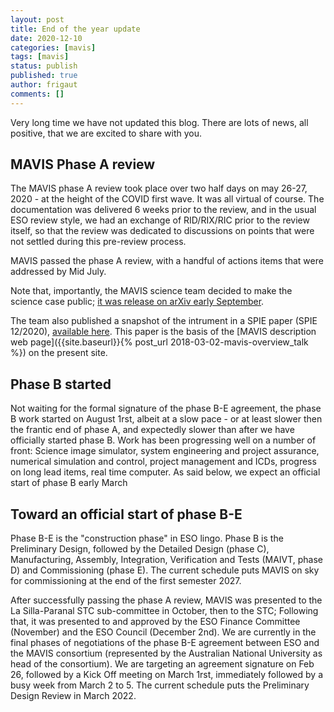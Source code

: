 ```yaml
---
layout: post
title: End of the year update
date: 2020-12-10
categories: [mavis]
tags: [mavis]
status: publish
published: true
author: frigaut
comments: []
---
```



Very long time we have not updated this blog. There are lots of news, all positive, that we are excited to share with you.

## MAVIS Phase A review

The MAVIS phase A review took place over two half days on may 26-27, 2020 - at the height of the COVID first wave. It was all virtual of course. The documentation was delivered 6 weeks prior to the review, and in the usual ESO review style, we had an exchange of RID/RIX/RIC prior to the review itself, so that the review was dedicated to discussions on points that were not settled during this pre-review process. 

MAVIS passed the phase A review, with a handful of actions items that were addressed by Mid July. 

Note that, importantly, the MAVIS science team decided to make the science case public; [it was release on arXiv early September](https://arxiv.org/abs/2009.09242). 

The team also published a snapshot of the intrument in a SPIE paper (SPIE 12/2020), [available here]({{site.baseurl}}/assets/pdfs/Rigaut-mavis-phasea-spie2020.pdf). This paper is the basis of the [MAVIS description web page]({{site.baseurl}}{% post_url 2018-03-02-mavis-overview_talk %}) on the present site.

## Phase B started

Not waiting for the formal signature of the phase B-E agreement, the phase B work started on August 1rst, albeit at a slow pace - or at least slower then the frantic end of phase A, and expectedly slower than after we have officially started phase B. Work has been progressing well on a number of front: Science image simulator, system engineering and project assurance, numerical simulation and control, project management and ICDs, progress on long lead items, real time computer. As said below, we expect an official start of phase B early March

## Toward an official start of phase B-E

Phase B-E is the "construction phase" in ESO lingo. Phase B is the Preliminary Design, followed by the Detailed Design (phase C), Manufacturing, Assembly, Integration, Verification and Tests (MAIVT, phase D) and Commissioning (phase E). The current schedule puts MAVIS on sky for commissioning at the end of the first semester 2027. 

After successfully passing the phase A review, MAVIS was presented to the La Silla-Paranal STC sub-committee in October, then to the STC; Following that, it was presented to and approved by the ESO Finance Committee (November) and the ESO Council (December 2nd). We are currently in the final phases of negotiations of the phase B-E agreement between ESO and the MAVIS consortium (represented by the Australian National University as head of the consortium). We are targeting an agreement signature on Feb 26, followed by a Kick Off meeting on March 1rst, immediately followed by a busy week from March 2 to 5. The current schedule puts the Preliminary Design Review in March 2022.


